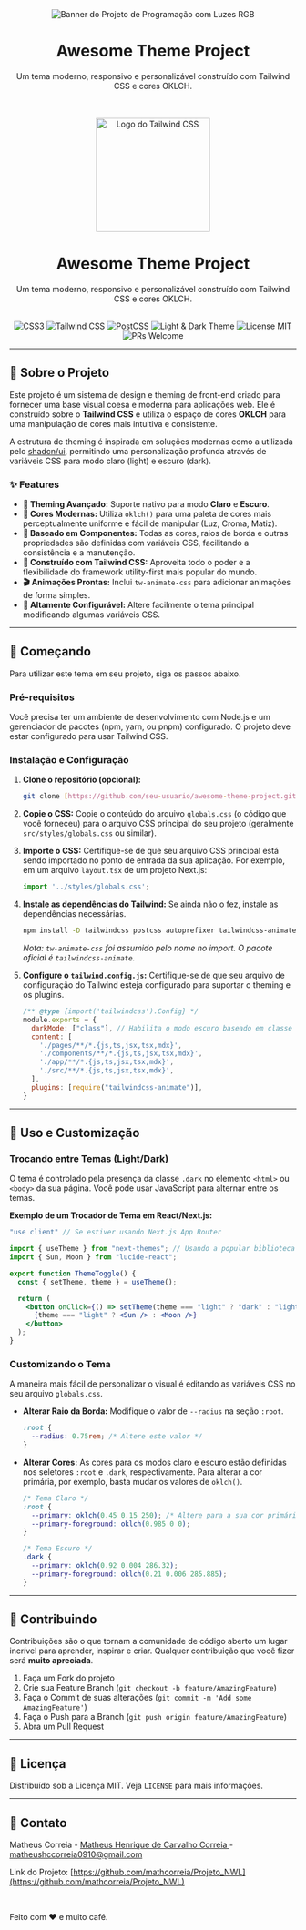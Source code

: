 <div align="center">
  <img src="./web/src/assets/Gemini_Generated_Image_usjnwfusjnwfusjn.png" alt="Banner do Projeto de Programação com Luzes RGB">
  <br />
  <h1 align="center">Awesome Theme Project</h1>
  <p align="center">
    Um tema moderno, responsivo e personalizável construído com Tailwind CSS e cores OKLCH.
  </p>
  <br />
</div>
<div align="center">
  <br />
  <img src="https://raw.githubusercontent.com/tailwindlabs/tailwindcss/master/.github/logo-dark.svg" width="200" alt="Logo do Tailwind CSS">
  <br />
  <h1 align="center">Awesome Theme Project</h1>
  <p align="center">
    Um tema moderno, responsivo e personalizável construído com Tailwind CSS e cores OKLCH.
  </p>
  <br />
</div>

<div align="center">
  <img src="https://img.shields.io/badge/CSS-3-blue?logo=css3&logoColor=white" alt="CSS3">
  <img src="https://img.shields.io/badge/Tailwind_CSS-38B2AC?logo=tailwind-css&logoColor=white" alt="Tailwind CSS">
  <img src="https://img.shields.io/badge/PostCSS-DD3A0A?logo=postcss&logoColor=white" alt="PostCSS">
  <img src="https://img.shields.io/badge/Theme-Light%20%26%20Dark-blueviolet" alt="Light & Dark Theme">
  <img src="https://img.shields.io/badge/License-MIT-green" alt="License MIT">
  <img src="https://img.shields.io/badge/PRs-welcome-brightgreen.svg" alt="PRs Welcome">
</div>

---

## 📖 Sobre o Projeto

Este projeto é um sistema de design e theming de front-end criado para fornecer uma base visual coesa e moderna para aplicações web. Ele é construído sobre o **Tailwind CSS** e utiliza o espaço de cores **OKLCH** para uma manipulação de cores mais intuitiva e consistente.

A estrutura de theming é inspirada em soluções modernas como a utilizada pelo [shadcn/ui](https://ui.shadcn.com/), permitindo uma personalização profunda através de variáveis CSS para modo claro (light) e escuro (dark).

### ✨ Features

- **🎨 Theming Avançado:** Suporte nativo para modo **Claro** e **Escuro**.
- **🌈 Cores Modernas:** Utiliza `oklch()` para uma paleta de cores mais perceptualmente uniforme e fácil de manipular (Luz, Croma, Matiz).
- **🧩 Baseado em Componentes:** Todas as cores, raios de borda e outras propriedades são definidas com variáveis CSS, facilitando a consistência e a manutenção.
- **🚀 Construído com Tailwind CSS:** Aproveita todo o poder e a flexibilidade do framework utility-first mais popular do mundo.
- **🎬 Animações Prontas:** Inclui `tw-animate-css` para adicionar animações de forma simples.
- **🔧 Altamente Configurável:** Altere facilmente o tema principal modificando algumas variáveis CSS.

---

## 🚀 Começando

Para utilizar este tema em seu projeto, siga os passos abaixo.

### Pré-requisitos

Você precisa ter um ambiente de desenvolvimento com Node.js e um gerenciador de pacotes (npm, yarn, ou pnpm) configurado. O projeto deve estar configurado para usar Tailwind CSS.

### Instalação e Configuração

1.  **Clone o repositório (opcional):**
    ```bash
    git clone [https://github.com/seu-usuario/awesome-theme-project.git](https://github.com/seu-usuario/awesome-theme-project.git)
    ```

2.  **Copie o CSS:**
    Copie o conteúdo do arquivo `globals.css` (o código que você forneceu) para o arquivo CSS principal do seu projeto (geralmente `src/styles/globals.css` ou similar).

3.  **Importe o CSS:**
    Certifique-se de que seu arquivo CSS principal está sendo importado no ponto de entrada da sua aplicação. Por exemplo, em um arquivo `layout.tsx` de um projeto Next.js:
    ```javascript
    import '../styles/globals.css';
    ```

4.  **Instale as dependências do Tailwind:**
    Se ainda não o fez, instale as dependências necessárias.
    ```bash
    npm install -D tailwindcss postcss autoprefixer tailwindcss-animate
    ```
    *Nota: `tw-animate-css` foi assumido pelo nome no import. O pacote oficial é `tailwindcss-animate`.*

5.  **Configure o `tailwind.config.js`:**
    Certifique-se de que seu arquivo de configuração do Tailwind esteja configurado para suportar o theming e os plugins.

    ```javascript
    /** @type {import('tailwindcss').Config} */
    module.exports = {
      darkMode: ["class"], // Habilita o modo escuro baseado em classe
      content: [
        './pages/**/*.{js,ts,jsx,tsx,mdx}',
        './components/**/*.{js,ts,jsx,tsx,mdx}',
        './app/**/*.{js,ts,jsx,tsx,mdx}',
        './src/**/*.{js,ts,jsx,tsx,mdx}',
      ],
      plugins: [require("tailwindcss-animate")],
    }
    ```

---

## 🎨 Uso e Customização

### Trocando entre Temas (Light/Dark)

O tema é controlado pela presença da classe `.dark` no elemento `<html>` ou `<body>` da sua página. Você pode usar JavaScript para alternar entre os temas.

**Exemplo de um Trocador de Tema em React/Next.js:**

```jsx
"use client" // Se estiver usando Next.js App Router

import { useTheme } from "next-themes"; // Usando a popular biblioteca next-themes
import { Sun, Moon } from "lucide-react";

export function ThemeToggle() {
  const { setTheme, theme } = useTheme();

  return (
    <button onClick={() => setTheme(theme === "light" ? "dark" : "light")}>
      {theme === "light" ? <Sun /> : <Moon />}
    </button>
  );
}
```

### Customizando o Tema

A maneira mais fácil de personalizar o visual é editando as variáveis CSS no seu arquivo `globals.css`.

-   **Alterar Raio da Borda:**
    Modifique o valor de `--radius` na seção `:root`.
    ```css
    :root {
      --radius: 0.75rem; /* Altere este valor */
    }
    ```

-   **Alterar Cores:**
    As cores para os modos claro e escuro estão definidas nos seletores `:root` e `.dark`, respectivamente. Para alterar a cor primária, por exemplo, basta mudar os valores de `oklch()`.

    ```css
    /* Tema Claro */
    :root {
      --primary: oklch(0.45 0.15 250); /* Altere para a sua cor primária */
      --primary-foreground: oklch(0.985 0 0);
    }

    /* Tema Escuro */
    .dark {
      --primary: oklch(0.92 0.004 286.32);
      --primary-foreground: oklch(0.21 0.006 285.885);
    }
    ```

---

## 🤝 Contribuindo

Contribuições são o que tornam a comunidade de código aberto um lugar incrível para aprender, inspirar e criar. Qualquer contribuição que você fizer será **muito apreciada**.

1.  Faça um Fork do projeto
2.  Crie sua Feature Branch (`git checkout -b feature/AmazingFeature`)
3.  Faça o Commit de suas alterações (`git commit -m 'Add some AmazingFeature'`)
4.  Faça o Push para a Branch (`git push origin feature/AmazingFeature`)
5.  Abra um Pull Request

---

## 📜 Licença

Distribuído sob a Licença MIT. Veja `LICENSE` para mais informações.

---

## 📧 Contato

Matheus Correia - [Matheus Henrique de Carvalho Correia ](https://www.linkedin.com/in/matheus-henrique-de-carvalho-correia-336224211/) - matheushccorreia0910@gmail.com

Link do Projeto: [https://github.com/mathcorreia/Projeto_NWL](https://github.com/mathcorreia/Projeto_NWL)

<br/>
<div aligin="center">
  <p>Feito com ❤️ e muito café.</p>
</div>